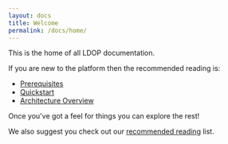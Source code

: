 ```yaml
---
layout: docs
title: Welcome
permalink: /docs/home/
---
```


This is the home of all LDOP documentation.

If you are new to the platform then the recommended reading is:

- [Prerequisites](/ldop-docker-compose/docs/prerequisites/)
- [Quickstart](/ldop-docker-compose/docs/quickstart/)
- [Architecture Overview](/ldop-docker-compose/docs/architecture/)

Once you've got a feel for things you can explore the rest!

We also suggest you check out our [recommended reading](/ldop-docker-compose/docs/recommended-reading/) list.
